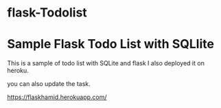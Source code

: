 # flask-Todolist
<h1>Sample Flask Todo List with SQLlite</h1>
<p>This is a sample of todo list with SQLite and flask I also deployed it on heroku.</p>
<p>you can also update the task.</p>
<a href="https://flaskhamid.herokuapp.com/">https://flaskhamid.herokuapp.com/</a>


